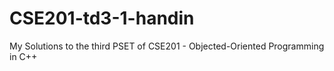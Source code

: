 # CSE201-td3-1-handin

My Solutions to the third PSET of CSE201 - Objected-Oriented Programming in C++
